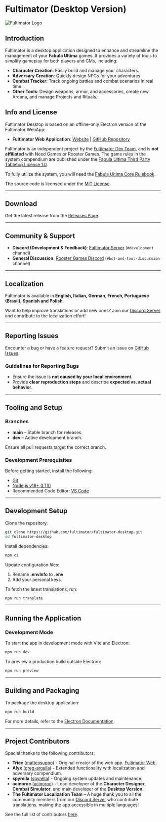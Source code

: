 # Fultimator (Desktop Version)

![Fultimator Logo](https://github.com/fultimator/fultimator-desktop/blob/main/public/fultimatorlogo.webp)

## Introduction

Fultimator is a desktop application designed to enhance and streamline the management of your **Fabula Ultima** games. It provides a variety of tools to simplify gameplay for both players and GMs, including:

- **Character Creation**: Easily build and manage your characters.
- **Adversary Creation**: Quickly design NPCs for your adventures.
- **Combat Tracker**: Track ongoing battles and combat scenarios in real time.
- **Other Tools**: Design weapons, armor, and accessories, create new Arcana, and manage Projects and Rituals.

## Info and License

Fultimator Desktop is based on an offline-only Electron version of the Fultimator WebApp:
- **Fultimator Web Application**: [Website](https://fabula-ultima-helper.web.app/) | [GitHub Repository](https://github.com/fultimator/fultimator)

Fultimator is an independent project by the [Fultimator Dev Team](https://github.com/fultimator), and is **not affiliated** with Need Games or Rooster Games. The game rules in the system compendium are published under the [Fabula Ultima Third Party Tabletop License 1.0](https://need.games/wp-content/uploads/2024/06/Fabula-Ultima-Third-Party-Tabletop-License-1.0.pdf).

To fully utilize the system, you will need the [Fabula Ultima Core Rulebook](https://www.needgames.it/fabula-ultima-en/).

The source code is licensed under the [MIT License](https://github.com/fultimator/fultimator-desktop/blob/main/LICENSE.md).

---

## Download

Get the latest release from the [Releases Page](https://github.com/fultimator/fultimator-desktop/releases).

---

## Community & Support

- **Discord (Development & Feedback)**: [Fultimator Server](https://discord.gg/9yYc6R93Cd) (`#development` channel)
- **General Discussion**: [Rooster Games Discord](https://discord.gg/G9qGbn2) (`#bot-and-tool-discussion` channel)

---

## Localization

Fultimator is available in **English, Italian, German, French, Portuguese (Brasil), Spanish and Polish**.  

Want to help improve translations or add new ones? Join our [Discord Server](https://discord.gg/9yYc6R93Cd) and contribute to the localization effort!  

---

## Reporting Issues

Encounter a bug or have a feature request? Submit an issue on [GitHub Issues](https://github.com/fultimator/fultimator-desktop/issues).

### Guidelines for Reporting Bugs
- Ensure the issue is **not caused by your local environment**.
- Provide **clear reproduction steps** and describe **expected vs. actual behavior**.

---

## Tooling and Setup

### Branches
- **main** – Stable branch for releases.
- **dev** – Active development branch.

Ensure all pull requests target the correct branch.

### Development Prerequisites
Before getting started, install the following:

- [Git](https://git-scm.com/)
- [Node.js v18+ (LTS)](https://nodejs.org/)
- Recommended Code Editor: [VS Code](https://code.visualstudio.com/)

---

## Development Setup

Clone the repository:

```bash
git clone https://github.com/fultimator/fultimator-desktop.git
cd fultimator-desktop
```

Install dependencies:

```bash
npm ci
```

Update configuration files:

1. Rename **.envInfo** to **.env**  
2. Add your personal keys.


To fetch the latest translations, run:  

```bash
npm run translate
```

---

## Running the Application

### Development Mode

To start the app in development mode with Vite and Electron:

```bash
npm run dev
```

To preview a production build outside Electron:

```bash
npm run preview
```

---

## Building and Packaging

To package the desktop application:

```bash
npm run build
```

For more details, refer to the [Electron Documentation](https://www.electronjs.org/docs).

---

## Project Contributors

Special thanks to the following contributors:

- **Triex** ([matteosuppo](https://github.com/matteosuppo)) - Original creator of the web app. [Fultimator Web](https://github.com/codeclysm/fultimator).  
- **Alyx** ([greg-argulla](https://github.com/greg-argulla)) - Extended functionality with localization and adversary compendium.  
- **spyrella** ([spyrella](https://github.com/spyrella)) - Ongoing system updates and maintenance.  
- **acinoroc** ([acinoroc](https://github.com/acinoroc)) - Lead developer of the **Character Designer**, **Combat Simulator**, and main developer of the **Desktop Version**.  
- **The Fultimator Localization Team** – A huge thank you to all the community members from our [Discord Server](https://discord.gg/9yYc6R93Cd) who contribute translations, making the app accessible in multiple languages!  

See the full list of contributors [here](https://github.com/fultimator/fultimator-desktop/graphs/contributors).
